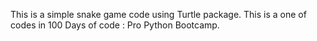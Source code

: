 This is a simple snake game code using Turtle package.
This is a one of codes in 100 Days of code : Pro Python Bootcamp.
